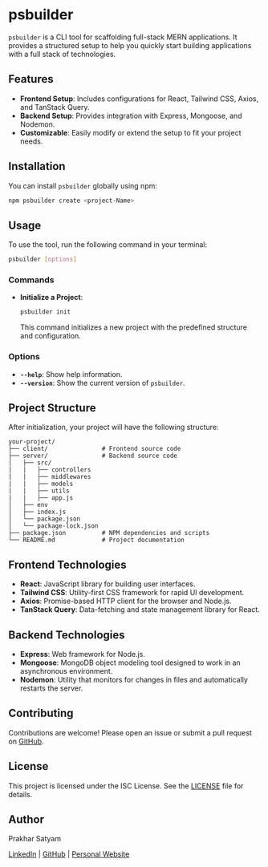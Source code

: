 
# psbuilder

`psbuilder` is a CLI tool for scaffolding full-stack MERN applications. It provides a structured setup to help you quickly start building applications with a full stack of technologies.

## Features

- **Frontend Setup**: Includes configurations for React, Tailwind CSS, Axios, and TanStack Query.
- **Backend Setup**: Provides integration with Express, Mongoose, and Nodemon.
- **Customizable**: Easily modify or extend the setup to fit your project needs.

## Installation

You can install `psbuilder` globally using npm:

```bash
npm psbuilder create <project-Name>
```

## Usage

To use the tool, run the following command in your terminal:

```bash
psbuilder [options]
```

### Commands

- **Initialize a Project**: 
  ```bash
  psbuilder init
  ```

  This command initializes a new project with the predefined structure and configuration.

### Options

- **`--help`**: Show help information.
- **`--version`**: Show the current version of `psbuilder`.

## Project Structure

After initialization, your project will have the following structure:

```
your-project/
├── client/               # Frontend source code
├── server/               # Backend source code
│   ├── src/
|   |   ├── controllers
|   |   ├── middlewares
|   |   ├── models
|   |   ├── utils
|   |   ├── app.js
│   ├── env
│   ├── index.js
│   └── package.json
│   └── package-lock.json
├── package.json          # NPM dependencies and scripts
└── README.md             # Project documentation
```

## Frontend Technologies

- **React**: JavaScript library for building user interfaces.
- **Tailwind CSS**: Utility-first CSS framework for rapid UI development.
- **Axios**: Promise-based HTTP client for the browser and Node.js.
- **TanStack Query**: Data-fetching and state management library for React.

## Backend Technologies

- **Express**: Web framework for Node.js.
- **Mongoose**: MongoDB object modeling tool designed to work in an asynchronous environment.
- **Nodemon**: Utility that monitors for changes in files and automatically restarts the server.

## Contributing

Contributions are welcome! Please open an issue or submit a pull request on [GitHub](https://github.com/your-username/psbuilder).

## License

This project is licensed under the ISC License. See the [LICENSE](LICENSE) file for details.

## Author

Prakhar Satyam

[LinkedIn](https://www.linkedin.com/in/prakhar-satyam-02a972157/) | [GitHub](https://github.com/prakharsatyam) | [Personal Website](https://blog-livid-alpha.vercel.app/)
```
